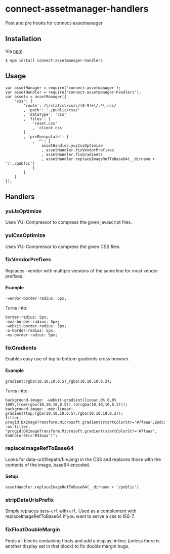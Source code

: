 # connect-assetmanager-handlers

Post and pre hooks for connect-assetmanager

## Installation

Via [npm](http://github.com/isaacs/npm):

    $ npm install connect-assetmanager-handlers
## Usage
    var assetManager = require('connect-assetmanager');
    var assetHandler = require('connect-assetmanager-handlers');
    var assets = assetManager({
        'css': {
            'route': /\/static\/css\/[0-9]+\/.*\.css/
            , 'path': './public/css/'
            , 'dataType': 'css'
            , 'files': [
                'reset.css'
                , 'client.css'
            ]
            , 'preManipulate': {
                , '^': [
                    assetHandler.yuiCssOptimize
                    , assetHandler.fixVendorPrefixes
                    , assetHandler.fixGradients
                    , assetHandler.replaceImageRefToBase64(__dirname + '/../public')
                ]
            }
        }
    });
## Handlers
### yuiJsOptimize
Uses YUI Compressor to compress the given javascript files.
### yuiCssOptimize
Uses YUI Compressor to compress the given CSS files.
### fixVendorPrefixes
Replaces -vendor with multiple versions of the same line for most vendor prefixes.

#### Example
    -vendor-border-radius: 5px;

Turns into: 

    border-radius: 5px;
    -moz-border-radius: 5px;
    -webkit-border-radius: 5px;
    -o-border-radius: 5px;
    -ms-border-radius: 5px;

### fixGradients
Enables easy use of top to bottom gradients cross browser.

#### Example
    gradient:rgba(10,10,10,0.5)_rgba(10,10,10,0.2);

Turns into:

    background-image: -webkit-gradient(linear,0% 0,0% 100%,from(rgba(10,10,10,0.5)),to(rgba(10,10,10,0.2)));
    background-image: -moz-linear-gradient(top,rgba(10,10,10,0.5),rgba(10,10,10,0.2));
    filter: progid:DXImageTransform.Microsoft.gradient(startColorStr='#7faaa',EndColorStr='#33aaa');
    -ms-filter: "progid:DXImageTransform.Microsoft.gradient(startColorStr='#7faaa', EndColorStr='#33aaa')";

### replaceImageRefToBase64
Looks for data-url(filepath/file.png) in the CSS and replaces those with the contents of the image, base64 encoded.
#### Setup
    assetHandler.replaceImageRefToBase64(__dirname + '/public')

### stripDataUrlsPrefix
Simply replaces `data-url` with `url`. Used as a complement with replaceImageRefToBase64 if you want to serve a css to IE6-7.

### fixFloatDoubleMargin
Finds all blocks containing floats and add a display: inline; (unless there is another display set in that block) to fix double margin bugs. 